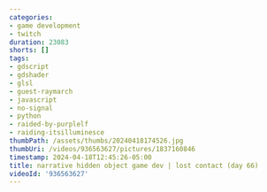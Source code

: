 ```yaml
---
categories:
- game development
- twitch
duration: 23083
shorts: []
tags:
- gdscript
- gdshader
- glsl
- guest-raymarch
- javascript
- no-signal
- python
- raided-by-purplelf
- raiding-itsilluminesce
thumbPath: /assets/thumbs/20240418174526.jpg
thumbUri: /videos/936563627/pictures/1837160846
timestamp: 2024-04-18T12:45:26-05:00
title: narrative hidden object game dev | lost contact (day 66)
videoId: '936563627'
---
```

